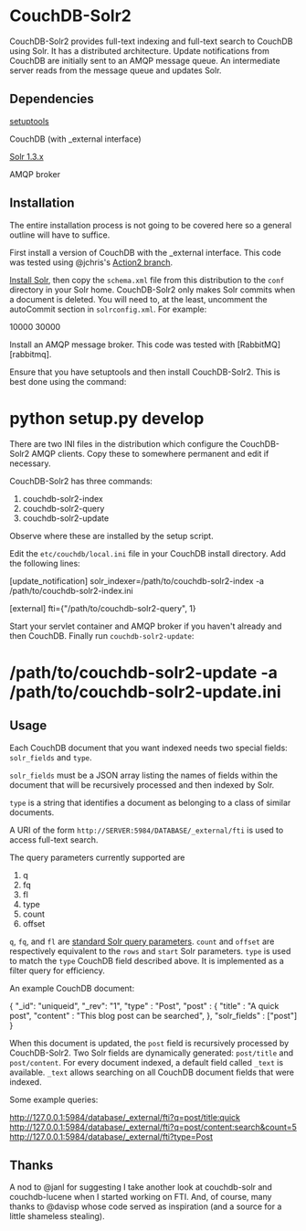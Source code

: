 CouchDB-Solr2
=============

CouchDB-Solr2 provides full-text indexing and full-text search to CouchDB
using Solr. It has a distributed architecture. Update notifications from
CouchDB are initially sent to an AMQP message queue. An intermediate server
reads from the message queue and updates Solr.

Dependencies
------------

[setuptools][setuptools]

CouchDB (with _external interface)

[Solr 1.3.x][solr]

AMQP broker

Installation
------------

The entire installation process is not going to be covered here so a
general outline will have to suffice.

First install a version of CouchDB with the _external interface.
This code was tested using @jchris's [Action2 branch][action2].

[Install Solr](http://wiki.apache.org/solr/SolrInstall), then copy the
`schema.xml` file from this distribution to the `conf` directory in your Solr
home. CouchDB-Solr2 only makes Solr commits when a document is deleted. You
will need to, at the least, uncomment the autoCommit section in
`solrconfig.xml`. For example:

  <autoCommit> 
    <maxDocs>10000</maxDocs>
    <maxTime>30000</maxTime> 
  </autoCommit>

Install an AMQP message broker. This code was tested with [RabbitMQ][rabbitmq].

Ensure that you have setuptools and then install CouchDB-Solr2. This is best
done using the command:

  # python setup.py develop

There are two INI files in the distribution which configure the CouchDB-Solr2
AMQP clients. Copy these to somewhere permanent and edit if necessary.

CouchDB-Solr2 has three commands:

1. couchdb-solr2-index
1. couchdb-solr2-query
1. couchdb-solr2-update

Observe where these are installed by the setup script.

Edit the `etc/couchdb/local.ini` file in your CouchDB install directory. Add
the following lines:

  [update_notification]
  solr_indexer=/path/to/couchdb-solr2-index -a /path/to/couchdb-solr2-index.ini

  [external]
  fti={"/path/to/couchdb-solr2-query", 1}

Start your servlet container and AMQP broker if you haven't already and then
CouchDB. Finally run `couchdb-solr2-update`:

  # /path/to/couchdb-solr2-update -a /path/to/couchdb-solr2-update.ini

Usage
-----

Each CouchDB document that you want indexed needs two special fields:
`solr_fields` and `type`.

`solr_fields` must be a JSON array listing the names of fields within the
document that will be recursively processed and then indexed by Solr.

`type` is a string that identifies a document as belonging to a class of
similar documents.

A URI of the form `http://SERVER:5984/DATABASE/_external/fti` is used to
access full-text search.

The query parameters currently supported are

1. q
1. fq
1. fl
1. type
1. count
1. offset

`q`, `fq`, and `fl` are [standard Solr query parameters][solr-parameters]. `count` and `offset` are respectively equivalent
to the `rows` and `start` Solr parameters. `type` is used to match the `type`
CouchDB field described above. It is implemented as a filter query for
efficiency.

An example CouchDB document:

  {
    "_id": "uniqueid",
    "_rev": "1",
    "type" : "Post",
    "post" : {
      "title" : "A quick post",
      "content" : "This blog post can be searched",
    },
    "solr_fields" : ["post"]
  }

When this document is updated, the `post` field is recursively processed
by CouchDB-Solr2. Two Solr fields are dynamically generated:
`post/title` and `post/content`. For every document indexed, a default field
called `_text` is available. `_text` allows searching on all CouchDB document
fields that were indexed.

Some example queries:

  http://127.0.0.1:5984/database/_external/fti?q=post/title:quick
  http://127.0.0.1:5984/database/_external/fti?q=post/content:search&count=5
  http://127.0.0.1:5984/database/_external/fti?type=Post

Thanks
------

A nod to @janl for suggesting I take another look at couchdb-solr and
couchdb-lucene when I started working on FTI. And, of course, many thanks
to @davisp whose code served as inspiration (and a source for a little
shameless stealing).


[setuptools]: http://peak.telecommunity.com/DevCenter/setuptools
[solr]: http://lucene.apache.org/solr/
[solr-parameters]: http://wiki.apache.org/solr/CommonQueryParameters
[action2]: http://github.com/jchris/couchdb/tree/action2
